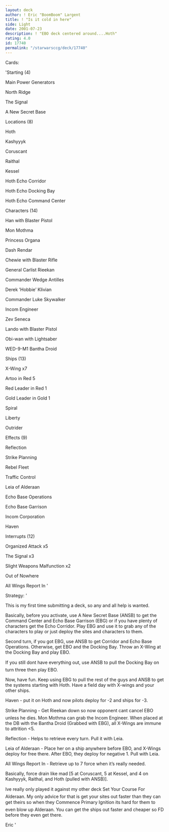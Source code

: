 ```yaml
---
layout: deck
author: ! Eric "BoomBoom" Largent
title: ! "Is it cold in here"
side: Light
date: 2001-07-23
description: ! "EBO deck centered around....Hoth"
rating: 4.0
id: 17740
permalink: "/starwarsccg/deck/17740"
---
```

Cards: 

'Starting (4)

Main Power Generators

North Ridge

The Signal

A New Secret Base


Locations (8)

Hoth

Kashyyyk

Coruscant

Raithal

Kessel

Hoth Echo Corridor

Hoth Echo Docking Bay

Hoth Echo Command Center


Characters (14)

Han with Blaster Pistol

Mon Mothma

Princess Organa

Dash Rendar

Chewie with Blaster Rifle

General Carlist Rieekan

Commander Wedge Antilles

Derek ’Hobbie’ Klivian

Commander Luke Skywalker

Incom Engineer

Zev Seneca

Lando with Blaster Pistol

Obi-wan with Lightsaber

WED-9-M1 Bantha Droid


Ships (13)

X-Wing x7

Artoo in Red 5

Red Leader in Red 1

Gold Leader in Gold 1

Spiral

Liberty

Outrider


Effects (9)

Reflection

Strike Planning

Rebel Fleet

Traffic Control

Leia of Alderaan

Echo Base Operations

Echo Base Garrison

Incom Corporation

Haven


Interrupts (12)

Organized Attack x5

The Signal x3

Slight Weapons Malfunction x2

Out of Nowhere

All Wings Report In '

Strategy: '

This is my first time submitting a deck, so any and all help is wanted.

Basically, before you activate, use A New Secret Base (ANSB) to get the Command Center and Echo Base Garrison (EBG) or if you have plenty of characters get the Echo Corridor. Play EBG and use it to grab any of the characters to play or just deploy the sites and characters to them.

Second turn, if you got EBG, use ANSB to get Corridor and Echo Base Operations. Otherwise, get EBO and the Docking Bay. Throw an X-Wing at the Docking Bay and play EBO.

If you still dont have everything out, use ANSB to pull the Docking Bay on turn three then play EBO.

Now, have fun. Keep using EBG to pull the rest of the guys and ANSB to get the systems starting with Hoth. Have a field day with X-wings and your other ships.

Haven - put it on Hoth and now pilots deploy for -2 and ships for -3.

Strike Planning - Get Rieekan down so now opponent cant cancel EBO unless he dies. Mon Mothma can grab the Incom Engineer. When placed at the DB with the Bantha Droid (Grabbed with EBG), all X-Wings are immune to attrition <5.

Reflection - Helps to retrieve every turn. Pull it with Leia.

Leia of Alderaan - Place her on a ship anywhere before EBO, and X-Wings deploy for free there. After EBO, they deploy for negative 1. Pull with Leia.

All Wings Report In - Retrieve up to 7 force when it’s really needed.

Basically, force drain like mad [5 at Coruscant, 5 at Kessel, and 4 on Kashyyyk, Raithal, and Hoth (pulled with ANSB)].


Ive really only played it against my other deck Set Your Course For Alderaan. My only advice for that is get your sites out faster than they can get theirs so when they Commence Primary Ignition its hard for them to even blow up Alderaan. You can get the ships out faster and cheaper so FD before they even get there.


Eric  '
